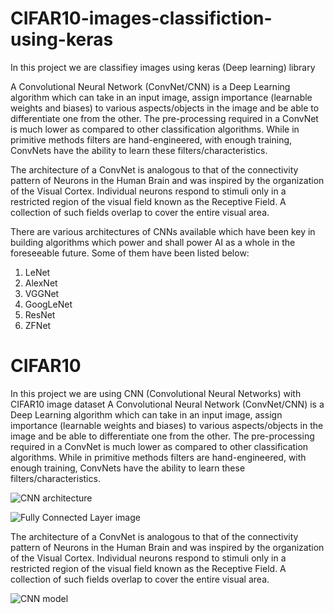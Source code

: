 # CIFAR10-images-classifiction-using-keras
In this project we are classifiey  images using keras (Deep learning) library

A Convolutional Neural Network (ConvNet/CNN) is a Deep Learning algorithm which can take in an input image, assign importance (learnable weights and biases) to various aspects/objects in the image and be able to differentiate one from the other. The pre-processing required in a ConvNet is much lower as compared to other classification algorithms. While in primitive methods filters are hand-engineered, with enough training, ConvNets have the ability to learn these filters/characteristics.

The architecture of a ConvNet is analogous to that of the connectivity pattern of Neurons in the Human Brain and was inspired by the organization of the Visual Cortex. Individual neurons respond to stimuli only in a restricted region of the visual field known as the Receptive Field. A collection of such fields overlap to cover the entire visual area.

There are various architectures of CNNs available which have been key in building algorithms which power and shall power AI as a whole in the foreseeable future. Some of them have been listed below:
1. LeNet
2. AlexNet
3. VGGNet
4. GoogLeNet
5. ResNet
6. ZFNet


# CIFAR10
In this project we are using CNN (Convolutional Neural Networks) with CIFAR10 image dataset
A Convolutional Neural Network (ConvNet/CNN) is a Deep Learning algorithm which can take in an input image, assign importance (learnable weights and biases) to various aspects/objects in the image and be able to differentiate one from the other. The pre-processing required in a ConvNet is much lower as compared to other classification algorithms. While in primitive methods filters are hand-engineered, with enough training, ConvNets have the ability to learn these filters/characteristics.

![CNN architecture](https://user-images.githubusercontent.com/68801296/88890497-551e5a00-d25f-11ea-84db-6e595fe05484.jpeg)


![Fully Connected Layer image](https://user-images.githubusercontent.com/68801296/88890543-66fffd00-d25f-11ea-8cc7-d74f2a7d745b.jpeg)


The architecture of a ConvNet is analogous to that of the connectivity pattern of Neurons in the Human Brain and was inspired by the organization of the Visual Cortex. Individual neurons respond to stimuli only in a restricted region of the visual field known as the Receptive Field. A collection of such fields overlap to cover the entire visual area.


![CNN model](https://user-images.githubusercontent.com/68801296/88890328-1ab4bd00-d25f-11ea-9e45-6198156f8125.jpeg)


